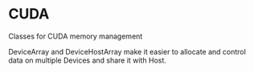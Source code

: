 CUDA
====

Classes for CUDA memory management

DeviceArray and DeviceHostArray make it easier to allocate and control data on multiple Devices and share it with Host.
